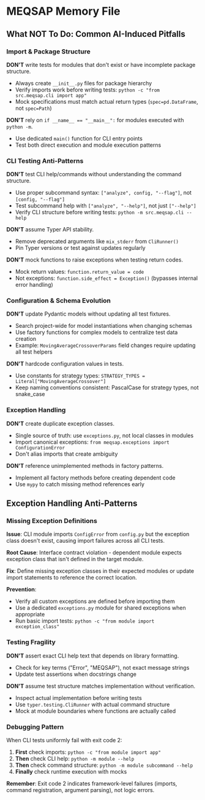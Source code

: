 # MEQSAP Memory File

## What NOT To Do: Common AI-Induced Pitfalls

### Import & Package Structure

**DON'T** write tests for modules that don't exist or have incomplete package structure.
- Always create `__init__.py` files for package hierarchy
- Verify imports work before writing tests: `python -c "from src.meqsap.cli import app"`
- Mock specifications must match actual return types (`spec=pd.DataFrame`, not `spec=Path`)

**DON'T** rely on `if __name__ == "__main__":` for modules executed with `python -m`.
- Use dedicated `main()` function for CLI entry points
- Test both direct execution and module execution patterns

### CLI Testing Anti-Patterns

**DON'T** test CLI help/commands without understanding the command structure.
- Use proper subcommand syntax: `["analyze", config, "--flag"]`, not `[config, "--flag"]`
- Test subcommand help with `["analyze", "--help"]`, not just `["--help"]`
- Verify CLI structure before writing tests: `python -m src.meqsap.cli --help`

**DON'T** assume Typer API stability.
- Remove deprecated arguments like `mix_stderr` from `CliRunner()`
- Pin Typer versions or test against updates regularly

**DON'T** mock functions to raise exceptions when testing return codes.
- Mock return values: `function.return_value = code`
- Not exceptions: `function.side_effect = Exception()` (bypasses internal error handling)

### Configuration & Schema Evolution

**DON'T** update Pydantic models without updating all test fixtures.
- Search project-wide for model instantiations when changing schemas
- Use factory functions for complex models to centralize test data creation
- Example: `MovingAverageCrossoverParams` field changes require updating all test helpers

**DON'T** hardcode configuration values in tests.
- Use constants for strategy types: `STRATEGY_TYPES = Literal["MovingAverageCrossover"]`
- Keep naming conventions consistent: PascalCase for strategy types, not snake_case

### Exception Handling

**DON'T** create duplicate exception classes.
- Single source of truth: use `exceptions.py`, not local classes in modules
- Import canonical exceptions: `from meqsap.exceptions import ConfigurationError`
- Don't alias imports that create ambiguity

**DON'T** reference unimplemented methods in factory patterns.
- Implement all factory methods before creating dependent code
- Use `mypy` to catch missing method references early

## Exception Handling Anti-Patterns

### Missing Exception Definitions
**Issue**: CLI module imports `ConfigError` from `config.py` but the exception class doesn't exist, causing import failures across all CLI tests.

**Root Cause**: Interface contract violation - dependent module expects exception class that isn't defined in the target module.

**Fix**: Define missing exception classes in their expected modules or update import statements to reference the correct location.

**Prevention**: 
- Verify all custom exceptions are defined before importing them
- Use a dedicated `exceptions.py` module for shared exceptions when appropriate
- Run basic import tests: `python -c "from module import exception_class"`

### Testing Fragility

**DON'T** assert exact CLI help text that depends on library formatting.
- Check for key terms ("Error", "MEQSAP"), not exact message strings
- Update test assertions when docstrings change

**DON'T** assume test structure matches implementation without verification.
- Inspect actual implementation before writing tests
- Use `typer.testing.CliRunner` with actual command structure
- Mock at module boundaries where functions are actually called

### Debugging Pattern

When CLI tests uniformly fail with exit code 2:
1. **First** check imports: `python -c "from module import app"`
2. **Then** check CLI help: `python -m module --help`  
3. **Then** check command structure: `python -m module subcommand --help`
4. **Finally** check runtime execution with mocks

**Remember**: Exit code 2 indicates framework-level failures (imports, command registration, argument parsing), not logic errors.
